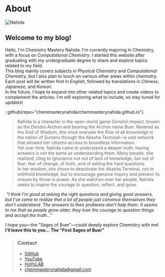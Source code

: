 # About

![Nahida](/images/nahida.png)

## Welcome to my blog!
Hello, I'm Chemistry Mastery Nahida. I'm currently majoring in Chemistry, with a focus on *Computational Chemistry*. I started this website after graduating with my undergraduate degree to share and explore topics related to my field.<br>
This blog mainly covers subjects in *Physical Chemistry* and *Computational Chemistry*, but I also plan to touch on various other areas within chemistry. Each post will be written first in *English*, followed by translations in *Chinese*, *Japanese*, and *Korean*.<br>
In the future, I hope to expand into other related topics and create videos to complement the articles. I'm still exploring what to include, so stay tuned for updates!<br>

::github{repo="chemmasterynahida/chemmasterynahida.github.io"}

> Nahida is a character in the open-world game *Genshin Impact*, known as the Dendro Archon and bearing the Archon name Buer. Revered as the God of Wisdom, she once oversaw the flow of all knowledge in the nation of Sumeru through the Akasha Terminal—a vast network that allowed her citizens access to boundless information.<br>
> Yet over time, Nahida came to understand a deeper truth: having answers is not the same as understanding them. Many people, she realized, cling to ignorance not out of lack of knowledge, but out of fear; fear of change, of truth, and of asking the hard questions.<br>
> In her wisdom, she chose to deactivate the Akasha Terminal, not to withhold knowledge, but to encourage genuine inquiry and prevent its misuse by those in power. As she watches over her people, Nahida seeks to inspire the courage to question, reflect, and grow.<br>

*&nbsp;"I think I'm good at asking the right questions and giving good answers, but I've come to realize that a lot of people just convince themselves they don't understand. The answers to their problems don't help them. It seems to me that as people grow older, they lose the courage to question things and accept the truth..."*<br>

I hope you—the "Sages of Buer"—could deeply explore Chemistry with me!<br>
**I'll leave this to you... The "First Sages of Buer"**

> ### Contact
> - [GitHub](https://github.com/chemmasterynahida/)
> - [YouTube](https://www.youtube.com/@chemmasterynahida)
> - [HoYoLAB](https://www.hoyolab.com/accountCenter/postList?id=425986572)
> - [chemmasterynahida@gmail.com](mailto:chemmasterynahida@gmail.com)